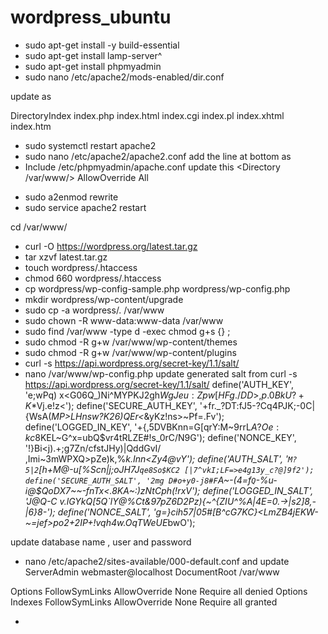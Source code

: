 # wordpress_ubuntu

- sudo apt-get install -y build-essential
- sudo apt-get install lamp-server^
- sudo apt-get install phpmyadmin
- sudo nano /etc/apache2/mods-enabled/dir.conf

update as 

<IfModule mod_dir.c>
    DirectoryIndex index.php index.html index.cgi index.pl index.xhtml index.htm
</IfModule>

- sudo systemctl restart apache2
- sudo nano /etc/apache2/apache2.conf
add the line at bottom as 
- Include /etc/phpmyadmin/apache.conf
update this
<Directory /var/www/>
        AllowOverride All
</Directory>

- sudo a2enmod rewrite
- sudo service apache2 restart

cd /var/www/

- curl -O https://wordpress.org/latest.tar.gz
- tar xzvf latest.tar.gz
- touch wordpress/.htaccess
- chmod 660 wordpress/.htaccess
- cp wordpress/wp-config-sample.php wordpress/wp-config.php
- mkdir wordpress/wp-content/upgrade
- sudo cp -a wordpress/. /var/www
- sudo chown -R www-data:www-data /var/www
- sudo find /var/www -type d -exec chmod g+s {} \;
- sudo chmod -R g+w /var/www/wp-content/themes
- sudo chmod -R g+w /var/www/wp-content/plugins
- curl -s https://api.wordpress.org/secret-key/1.1/salt/
- nano /var/www/wp-config.php
update generated salt from curl -s https://api.wordpress.org/secret-key/1.1/salt/
define('AUTH_KEY',         'e;wPq) x<G06Q_)Ni^MYPKJ2gh$WgJeu:Zpw[HFg./DD>,p.0BkU?+K$*Vj.e!z<');
define('SECURE_AUTH_KEY',  '+fr._?DT:fJ5-?Cq4PJK;-0C|{WsA(_MP>LHnsw?K26)QEr<_&yKz!ns>~Pf=.Fv');
define('LOGGED_IN_KEY',    '+{,5DVBKnn=G[qrY:M~9rrL$A?Oe:kc8$KEL~G^x=ubQ$vr4tRLZE#!s_0rC/N9G');
define('NONCE_KEY',        '!}Bi<j).+;g7Zn/cfstJHy)|QddGvI/ ,Imi~3mWPXQ>pZe)k,%*k.Inn<Zy4@vY');
define('AUTH_SALT',        '`M?5|2`[h+M@-u[%Scn|j;oJH7J`qe8So$KC2 [|7^vkI;LF=>e4g13y_c?@]9f2');
define('SECURE_AUTH_SALT', '2mg D#o+y0-j8#F`A~-(4=f`Q`-%u-i@$QoDX7~~-fnTx<.8KA~:)zNtCph(!rxV');
define('LOGGED_IN_SALT',   'J@Q-C v.lGYkQ[5Q`lY@%Ct&97pZ6D2Pz){~^{ZIU^%A|4E=0.->|s2]8,-|6}8-');
define('NONCE_SALT',       'g=}cih57|05#[B^cG7KC}<LmZB4jEKW-~=jef>po2+2IP+!vqh4w.OqTWeUE*bwO');

update database name , user and password 

- nano /etc/apache2/sites-available/000-default.conf
and update 
ServerAdmin webmaster@localhost
DocumentRoot /var/www
<Directory />
   Options FollowSymLinks
   AllowOverride None
   Require all denied
</Directory>
<Directory /var/www/>
   Options Indexes FollowSymLinks
   AllowOverride None
   Require all granted
</Directory>

-


